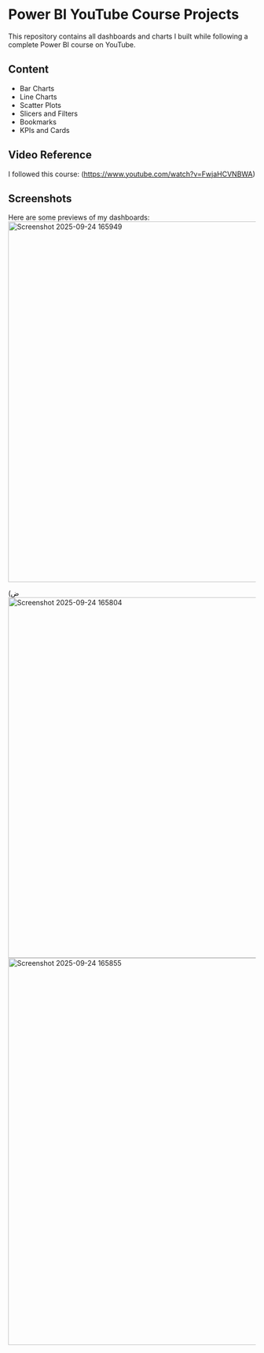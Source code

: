 # Power BI YouTube Course Projects  

This repository contains all dashboards and charts I built while following a complete Power BI course on YouTube.  

## Content
- Bar Charts  
- Line Charts  
- Scatter Plots  
- Slicers and Filters  
- Bookmarks  
- KPIs and Cards  

## Video Reference
I followed this course: (https://www.youtube.com/watch?v=FwjaHCVNBWA) 

## Screenshots
Here are some previews of my dashboards:
<img width="1326" height="733" alt="Screenshot 2025-09-24 165949" src="https://github.com/user-attachments/assets/669c96f9-746f-43a1-93f3-92cc8fe8e86a" />

(ض<img width="1311" height="733" alt="Screenshot 2025-09-24 165804" src="https://github.com/user-attachments/assets/fda1a205-ee6e-4834-a2b1-944030e58aec" />
<img width="1852" height="787" alt="Screenshot 2025-09-24 165855" src="https://github.com/user-attachments/assets/a53c4748-f921-4df0-a2c3-71ac4733b267" />

